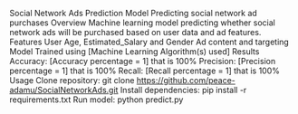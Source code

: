 Social Network Ads Prediction Model
Predicting social network ad purchases
Overview
Machine learning model predicting whether social network ads will be purchased based on user data and ad features.
Features
User Age, Estimated_Salary and Gender
Ad content and targeting
Model
Trained using [Machine Learning Algorithm(s) used]
Results
Accuracy: [Accuracy percentage = 1] that is 100%
Precision: [Precision percentage = 1] that is 100%
Recall: [Recall percentage = 1] that is 100%
Usage
Clone repository: git clone https://github.com/peace-adamu/SocialNetworkAds.git
Install dependencies: pip install -r requirements.txt
Run model: python predict.py
